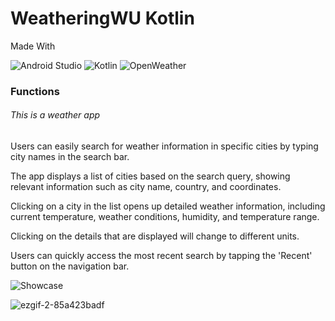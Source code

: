 <h1>WeatheringWU Kotlin</h1>
Made With

![Android Studio](https://img.shields.io/badge/-Android%20Studio-3DDC84?logo=android&logoColor=white&style=flat)
![Kotlin](https://img.shields.io/badge/Kotlin-gray?style=flat)
![OpenWeather](https://img.shields.io/badge/OpenWeather-gray?style=flat)

<h3>Functions</h3>
<h6>This is a weather app</h6>
<p>Users can easily search for weather information in specific cities by typing city names in the search bar.</p>
<p>The app displays a list of cities based on the search query, showing relevant information such as city name, country, and coordinates.</p>
<p>Clicking on a city in the list opens up detailed weather information, including current temperature, weather conditions, humidity, and temperature range.</p>
<p>Clicking on the details that are displayed will change to different units.</p>
<p>Users can quickly access the most recent search by tapping the 'Recent' button on the navigation bar.</p>

![Showcase](https://img.shields.io/badge/-Showcase-9B59B6?style=flat)

![ezgif-2-85a423badf](https://github.com/BennLL/WeatheringWU-kotlin-/assets/110274203/cdff21f4-6c69-4478-a129-d536c40640d0)


